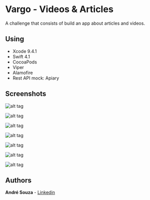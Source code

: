 # Vargo - Videos & Articles

A challenge that consists of build an app about articles and videos.

## Using

* Xcode 9.4.1
* Swift 4.1
* CocoaPods
* Viper
* Alamofire
* Rest API mock: Apiary

## Screenshots

![alt tag](https://image.ibb.co/jszJST/Captura_de_Tela_2018_07_14_a_s_16_02_53.png "Launch Screen")

![alt tag](https://image.ibb.co/kTRMgo/Captura_de_Tela_2018_07_14_a_s_16_03_08.png "Home")

![alt tag](https://image.ibb.co/neRbE8/Captura_de_Tela_2018_07_14_a_s_16_03_28.png "Video Item")

![alt tag](https://image.ibb.co/i6m9Z8/Captura_de_Tela_2018_07_14_a_s_16_26_46.png " Article Item")

![alt tag](https://preview.ibb.co/dKjwE8/Captura_de_Tela_2018_07_14_a_s_16_30_49.png " iPad Launch Screen")

![alt tag](https://preview.ibb.co/nzi1go/Captura_de_Tela_2018_07_14_a_s_16_01_10.png " iPad Landscape")

![alt tag](https://preview.ibb.co/eVUUZ8/Captura_de_Tela_2018_07_14_a_s_16_32_03.png "  iPad Portrait")


## Authors

**André Souza** - [Linkedin](https://www.linkedin.com/in/andrehsouza/)
